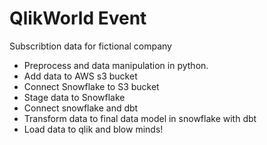 # QlikWorld Event
Subscribtion data for fictional company

- Preprocess and data manipulation in python.
- Add data to AWS s3 bucket
- Connect Snowflake to S3 bucket
- Stage data to Snowflake
- Connect snowflake and dbt
- Transform data to final data model in snowflake with dbt
- Load data to qlik and blow minds! 